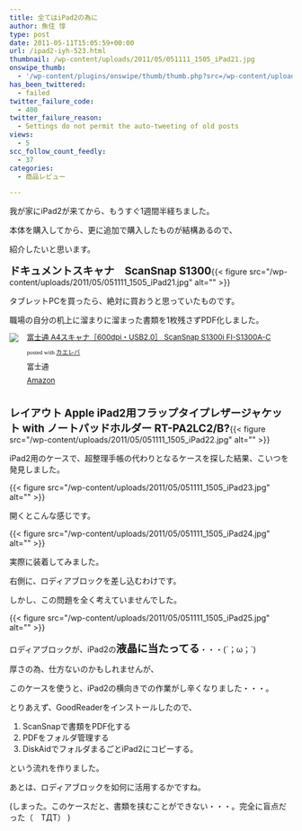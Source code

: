 ```yaml
---
title: 全てはiPad2の為に
author: 魚住 惇
type: post
date: 2011-05-11T15:05:59+00:00
url: /ipad2-iyh-523.html
thumbnail: /wp-content/uploads/2011/05/051111_1505_iPad21.jpg
onswipe_thumb:
  - '/wp-content/plugins/onswipe/thumb/thumb.php?src=/wp-content/uploads/2011/05/051111_1505_iPad25.jpg&amp;w=600&amp;h=800&amp;zc=1&amp;q=75&amp;f=0'
has_been_twittered:
  - failed
twitter_failure_code:
  - 400
twitter_failure_reason:
  - Settings do not permit the auto-tweeting of old posts
views:
  - 5
scc_follow_count_feedly:
  - 37
categories:
  - 商品レビュー

---
```

我が家にiPad2が来てから、もうすぐ1週間半経ちました。</p> 

本体を購入してから、更に追加で購入したものが結構あるので、</p> 

紹介したいと思います。</p> 

<!--more--></p> 

<span style="font-size: 14pt;"><b>ドキュメントスキャナ　ScanSnap S1300</b></span>{{< figure src="/wp-content/uploads/2011/05/051111_1505_iPad21.jpg" alt="" >}}</p> 

タブレットPCを買ったら、絶対に買おうと思っていたものです。

職場の自分の机上に溜まりに溜まった書類を1枚残さずPDF化しました。</p> 

<div class="kaerebalink-box" style="text-align:left;padding-bottom:20px;font-size:small;/zoom: 1;overflow: hidden;">
  <div class="kaerebalink-image" style="float:left;margin:0 15px 10px 0;">
    <a href="http://www.amazon.co.jp/exec/obidos/ASIN/B00A64EUXI/jn050191-22/ref=nosim/" rel="nofollow" target="_blank"><img decoding="async" src="http://ecx.images-amazon.com/images/I/31lch8RaV%2BL._SL160_.jpg" style="border: none;" /></a>
  </div>
  <div class="kaerebalink-info" style="line-height:120%;/zoom: 1;overflow: hidden;">
    <div class="kaerebalink-name" style="margin-bottom:10px;line-height:120%">
      <a href="http://www.amazon.co.jp/exec/obidos/ASIN/B00A64EUXI/jn050191-22/ref=nosim/" rel="nofollow" target="_blank">富士通 A4スキャナ［600dpi・USB2.0］ ScanSnap S1300i FI-S1300A-C</a></p>
      <div class="kaerebalink-powered-date" style="font-size:8pt;margin-top:5px;font-family:verdana;line-height:120%">
        posted with <a href="http://kaereba.com" target="_blank">カエレバ</a>
      </div>
    </div>
    <div class="kaerebalink-detail" style="margin-bottom:5px;">
      富士通
    </div>
    <div class="kaerebalink-link1" style="margin-top:10px;">
      <div class="shoplinkamazon" style="display:inline;margin-right:5px">
        <a href="http://www.amazon.co.jp/gp/search?keywords=USB2.0%20S1300i%20FI-S1300A-C&#038;__mk_ja_JP=%83J%83%5E%83J%83i&#038;tag=jn050191-22" rel="nofollow" target="_blank" title="アマゾン" >Amazon</a>
      </div>
    </div>
  </div>
  <div class="booklink-footer" style="clear: left">
  </div>
</div>

<span style="font-size: 14pt;"><b>レイアウト Apple iPad2用フラップタイプレザージャケット with ノートパッドホルダー RT-PA2LC2/B?</b></span>{{< figure src="/wp-content/uploads/2011/05/051111_1505_iPad22.jpg" alt="" >}}</p> 

iPad2用のケースで、超整理手帳の代わりとなるケースを探した結果、こいつを発見しました。</p> 

{{< figure src="/wp-content/uploads/2011/05/051111_1505_iPad23.jpg" alt="" >}} </p> 

開くとこんな感じです。</p> 

{{< figure src="/wp-content/uploads/2011/05/051111_1505_iPad24.jpg" alt="" >}} </p> 

実際に装着してみました。</p> 

右側に、ロディアブロックを差し込むわけです。</p> 

しかし、この問題を全く考えていませんでした。</p> 

{{< figure src="/wp-content/uploads/2011/05/051111_1505_iPad25.jpg" alt="" >}} </p> 

ロディアブロックが、iPad2の<span style="font-size: 14pt;"><b>液晶に当たってる</b></span>・・・(´；ω；\`)</p> 

厚さの為、仕方ないのかもしれませんが、

このケースを使うと、iPad2の横向きでの作業がし辛くなりました・・・。</p> </p> 

とりあえず、GoodReaderをインストールしたので、

  1. ScanSnapで書類をPDF化する
  2. PDFをフォルダ管理する
  3. DiskAidでフォルダまるごとiPad2にコピーする。

という流れを作りました。

あとは、ロディアブロックを如何に活用するかですね。</p> 

(しまった。このケースだと、書類を挟むことができない・・・。完全に盲点だった（　TДT） )
